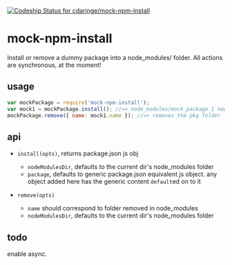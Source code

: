 [ ![Codeship Status for cdaringe/mock-npm-install](https://codeship.com/projects/f54aa580-578b-0133-e7da-36edf9c92862/status?branch=master)](https://codeship.com/projects/109534)

# mock-npm-install
Install or remove a dummy package into a node_modules/ folder.  All actions are synchronous, at the moment!

## usage
```js
var mockPackage = require('mock-npm-install');
var mock1 = mockPackage.install(); //=> node_modules/mock_package_1 now exists w/ package.json
mockPackage.remove({ name: mock1.name }); //=> removes the pkg folder
```

## api

- `install(opts)`, returns package.json js obj
  - `nodeModulesDir`, defaults to the current dir's node_modules folder
  - `package`, defaults to generic package.json equivalent js object. any object added here has the generic content `default`ed on to it


- `remove(opts)`
  - `name` should correspond to folder removed in node_modules
  - `nodeModulesDir`, defaults to the current dir's node_modules folder


## todo
enable async.
